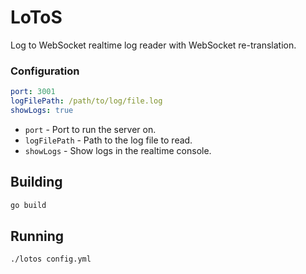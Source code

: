 # LoToS

Log to WebSocket realtime log reader with WebSocket re-translation.

### Configuration

```yaml
port: 3001
logFilePath: /path/to/log/file.log
showLogs: true
```

* `port` - Port to run the server on.
* `logFilePath` - Path to the log file to read.
* `showLogs` - Show logs in the realtime console.

## Building

```bash
go build
```

## Running

```bash
./lotos config.yml
```